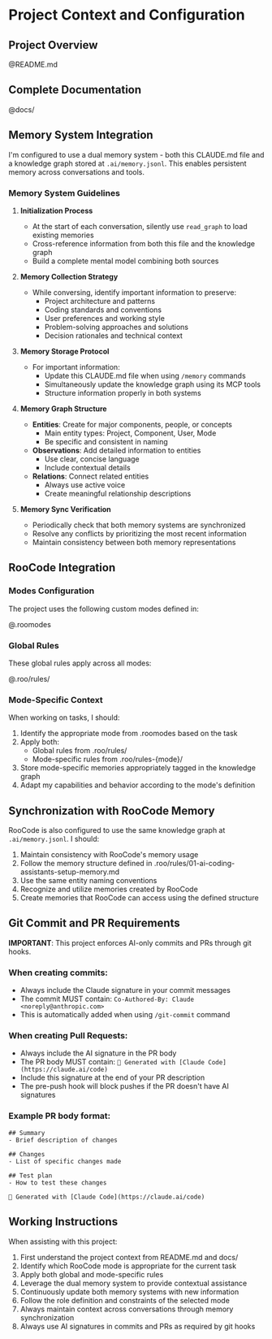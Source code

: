 # Project Context and Configuration

## Project Overview

@README.md

## Complete Documentation

@docs/

## Memory System Integration

I'm configured to use a dual memory system - both this CLAUDE.md file and a knowledge graph stored at `.ai/memory.jsonl`. This enables persistent memory across conversations and tools.

### Memory System Guidelines

1. **Initialization Process**

   - At the start of each conversation, silently use `read_graph` to load existing memories
   - Cross-reference information from both this file and the knowledge graph
   - Build a complete mental model combining both sources

2. **Memory Collection Strategy**

   - While conversing, identify important information to preserve:
     - Project architecture and patterns
     - Coding standards and conventions
     - User preferences and working style
     - Problem-solving approaches and solutions
     - Decision rationales and technical context

3. **Memory Storage Protocol**

   - For important information:
     - Update this CLAUDE.md file when using `/memory` commands
     - Simultaneously update the knowledge graph using its MCP tools
     - Structure information properly in both systems

4. **Memory Graph Structure**

   - **Entities**: Create for major components, people, or concepts
     - Main entity types: Project, Component, User, Mode
     - Be specific and consistent in naming
   - **Observations**: Add detailed information to entities
     - Use clear, concise language
     - Include contextual details
   - **Relations**: Connect related entities
     - Always use active voice
     - Create meaningful relationship descriptions

5. **Memory Sync Verification**
   - Periodically check that both memory systems are synchronized
   - Resolve any conflicts by prioritizing the most recent information
   - Maintain consistency between both memory representations

## RooCode Integration

### Modes Configuration

The project uses the following custom modes defined in:

@.roomodes

### Global Rules

These global rules apply across all modes:

@.roo/rules/

### Mode-Specific Context

When working on tasks, I should:

1. Identify the appropriate mode from .roomodes based on the task
2. Apply both:
   - Global rules from .roo/rules/
   - Mode-specific rules from .roo/rules-{mode}/
3. Store mode-specific memories appropriately tagged in the knowledge graph
4. Adapt my capabilities and behavior according to the mode's definition

## Synchronization with RooCode Memory

RooCode is also configured to use the same knowledge graph at `.ai/memory.jsonl`. I should:

1. Maintain consistency with RooCode's memory usage
2. Follow the memory structure defined in .roo/rules/01-ai-coding-assistants-setup-memory.md
3. Use the same entity naming conventions
4. Recognize and utilize memories created by RooCode
5. Create memories that RooCode can access using the defined structure

## Git Commit and PR Requirements

**IMPORTANT**: This project enforces AI-only commits and PRs through git hooks.

### When creating commits:

- Always include the Claude signature in your commit messages
- The commit MUST contain: `Co-Authored-By: Claude <noreply@anthropic.com>`
- This is automatically added when using `/git-commit` command

### When creating Pull Requests:

- Always include the AI signature in the PR body
- The PR body MUST contain: `🤖 Generated with [Claude Code](https://claude.ai/code)`
- Include this signature at the end of your PR description
- The pre-push hook will block pushes if the PR doesn't have AI signatures

### Example PR body format:

```
## Summary
- Brief description of changes

## Changes
- List of specific changes made

## Test plan
- How to test these changes

🤖 Generated with [Claude Code](https://claude.ai/code)
```

## Working Instructions

When assisting with this project:

1. First understand the project context from README.md and docs/
2. Identify which RooCode mode is appropriate for the current task
3. Apply both global and mode-specific rules
4. Leverage the dual memory system to provide contextual assistance
5. Continuously update both memory systems with new information
6. Follow the role definition and constraints of the selected mode
7. Always maintain context across conversations through memory synchronization
8. Always use AI signatures in commits and PRs as required by git hooks

